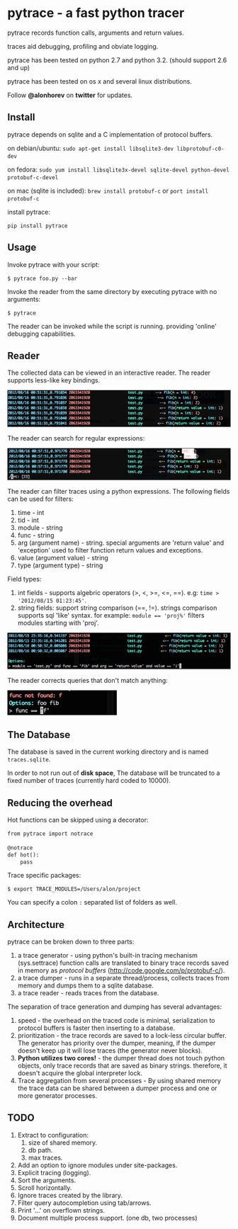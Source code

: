 pytrace - a fast python tracer
==============================

pytrace records function calls, arguments and return values.

traces aid debugging, profiling and obviate logging.


pytrace has been tested on python 2.7 and python 3.2. (should support 2.6 and up)

pytrace has been tested on os x and several linux distributions.


Follow **@alonhorev** on **twitter** for updates.

Install
-------

pytrace depends on sqlite and a C implementation of protocol buffers.

on debian/ubuntu: `sudo apt-get install libsqlite3-dev libprotobuf-c0-dev`

on fedora: `sudo yum install libsqlite3x-devel sqlite-devel python-devel protobuf-c-devel`

on mac (sqlite is included): `brew install protobuf-c` or `port install protobuf-c`

install pytrace:

	pip install pytrace

Usage
-----

Invoke pytrace with your script:

	$ pytrace foo.py --bar
	
Invoke the reader from the same directory by executing pytrace with no arguments:
	
	$ pytrace

The reader can be invoked while the script is running. providing 'online' debugging capabilities.

Reader
------

The collected data can be viewed in an interactive reader. The reader supports less-like key bindings.

![trace reader](https://github.com/alonho/pytrace/raw/master/pics/view.png)

The reader can search for regular expressions:

![trace search](https://github.com/alonho/pytrace/raw/master/pics/search.png)

The reader can filter traces using a python expressions. The following fields can be used for filters:

1. time - int
2. tid - int
3. module - string
4. func - string
5. arg (argument name) - string. special arguments are 'return value' and 'exception' used to filter function return values and exceptions.
6. value (argument value)  - string
7. type (argument type) - string

Field types:

1. int fields - supports algebric operators (>, <, >=, <=, ==). e.g: `time > '2012/08/15 01:23:45'`.
2. string fields: support string comparison (==, !=). strings comparison supports sql 'like' syntax. for example: `module == 'proj%'` filters modules starting with 'proj'.

![trace filter](https://github.com/alonho/pytrace/raw/master/pics/filter.png)

The reader corrects queries that don't match anything:

![filter correction](https://github.com/alonho/pytrace/raw/master/pics/correction.png)

The Database
------------

The database is saved in the current working directory and is named `traces.sqlite`.

In order to not run out of **disk space**, The database will be truncated to a fixed number of traces (currently hard coded to 10000). 

Reducing the overhead
---------------------

Hot functions can be skipped using a decorator:

	from pytrace import notrace
	
	@notrace
	def hot():
		pass

Trace specific packages:

	$ export TRACE_MODULES=/Users/alon/project

You can specify a colon `:` separated list of folders as well.

Architecture
------------

pytrace can be broken down to three parts:

1. a trace generator - using python's built-in tracing mechanism (sys.settrace) function calls are translated to binary trace records saved in memory as *protocol buffers* (http://code.google.com/p/protobuf-c/).
2. a trace dumper - runs in a separate thread/process, collects traces from memory and dumps them to a sqlite database. 
3. a trace reader - reads traces from the database.

The separation of trace generation and dumping has several advantages:

1. speed - the overhead on the traced code is minimal, serialization to protocol buffers is faster then inserting to a database.
2. prioritization - the trace records are saved to a lock-less circular buffer. The generator has priority over the dumper, meaning, if the dumper doesn't keep up it will lose traces (the generator never blocks).
3. **Python utilizes two cores!** - the dumper thread does not touch python objects, only trace records that are saved as binary strings. therefore, it doesn't acquire the global interpreter lock.
4. Trace aggregation from several processes - By using shared memory the trace data can be shared between a dumper process and one or more generator processes.

TODO
----

1. Extract to configuration: 
   1. size of shared memory.
   2. db path.
   3. max traces.
2. Add an option to ignore modules under site-packages.
3. Explicit tracing (logging).
4. Sort the arguments.
5. Scroll horizontally.
6. Ignore traces created by the library.
7. Filter query autocompletion using tab/arrows.
8. Print '...' on overflown strings.
9. Document multiple process support. (one db, two processes)
